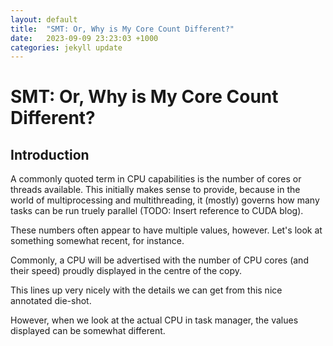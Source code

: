 ```yaml
---
layout: default
title:  "SMT: Or, Why is My Core Count Different?"
date:   2023-09-09 23:23:03 +1000
categories: jekyll update
---
```


# SMT: Or, Why is My Core Count Different?

## Introduction

A commonly quoted term in CPU capabilities is the number of cores or threads available. This initially makes sense to provide, because in the world of multiprocessing and multithreading, it (mostly) governs how many tasks can be run truely parallel (TODO: Insert reference to CUDA blog).

These numbers often appear to have multiple values, however. Let's look at something somewhat recent, for instance. 

<!-- Insert graphic of recent-ish Ryzen CPU with some details -->

Commonly, a CPU will be advertised with the number of CPU cores (and their speed) proudly displayed in the centre of the copy.

<!-- Dig into where the cores are on the die-shot. Cite! -->
This lines up very nicely with the details we can get from this nice annotated die-shot.

However, when we look at the actual CPU in task manager, the values displayed can be somewhat different.
